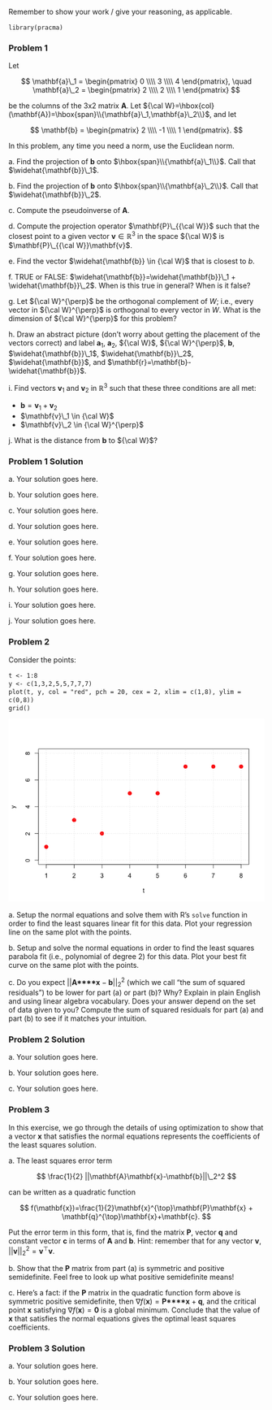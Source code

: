 Remember to show your work / give your reasoning, as applicable.

    library(pracma)

### Problem 1

Let

$$
\mathbf{a}\_1 = \begin{pmatrix} 0 \\\\ 3 \\\\ 4 \end{pmatrix}, \quad \mathbf{a}\_2 = \begin{pmatrix} 2 \\\\ 2 \\\\ 1 \end{pmatrix}
$$

be the columns of the 3x2 matrix **A**. Let
${\cal W}=\hbox{col}(\mathbf{A})=\hbox{span}\\{\mathbf{a}\_1,\mathbf{a}\_2\\}$,
and let

$$
\mathbf{b} = \begin{pmatrix} 2 \\\\ -1 \\\\ 1 \end{pmatrix}.
$$

In this problem, any time you need a norm, use the Euclidean norm.

a\. Find the projection of **b** onto $\hbox{span}\\{\mathbf{a}\_1\\}$.
Call that $\widehat{\mathbf{b}}\_1$.

b\. Find the projection of **b** onto $\hbox{span}\\{\mathbf{a}\_2\\}$.
Call that $\widehat{\mathbf{b}}\_2$.

c\. Compute the pseudoinverse of **A**.

d\. Compute the projection operator $\mathbf{P}\_{{\cal W}}$ such that
the closest point to a given vector **v** ∈ ℝ<sup>3</sup> in the space
${\cal W}$ is $\mathbf{P}\_{{\cal W}}\mathbf{v}$.

e\. Find the vector $\widehat{\mathbf{b}} \in {\cal W}$ that is closest
to *b*.

f\. TRUE or FALSE:
$\widehat{\mathbf{b}}=\widehat{\mathbf{b}}\_1 + \widehat{\mathbf{b}}\_2$.
When is this true in general? When is it false?

g\. Let ${\cal W}^{\perp}$ be the orthogonal complement of *W*; i.e.,
every vector in ${\cal W}^{\perp}$ is orthogonal to every vector in *W*.
What is the dimension of ${\cal W}^{\perp}$ for this problem?

h\. Draw an abstract picture (don’t worry about getting the placement of
the vectors correct) and label **a**<sub>1</sub>, **a**<sub>2</sub>,
${\cal W}$, ${\cal W}^{\perp}$, **b**, $\widehat{\mathbf{b}}\_1$,
$\widehat{\mathbf{b}}\_2$, $\widehat{\mathbf{b}}$, and
$\mathbf{r}=\mathbf{b}-\widehat{\mathbf{b}}$.

i\. Find vectors **v**<sub>1</sub> and **v**<sub>2</sub> in
ℝ<sup>3</sup> such that these three conditions are all met:

-   **b** = **v**<sub>1</sub> + **v**<sub>2</sub>
-   $\mathbf{v}\_1 \in {\cal W}$
-   $\mathbf{v}\_2 \in {\cal W}^{\perp}$

j\. What is the distance from **b** to ${\cal W}$?

### Problem 1 Solution

a\. Your solution goes here.

b\. Your solution goes here.

c\. Your solution goes here.

d\. Your solution goes here.

e\. Your solution goes here.

f\. Your solution goes here.

g\. Your solution goes here.

h\. Your solution goes here.

i\. Your solution goes here.

j\. Your solution goes here.

### Problem 2

Consider the points:

    t <- 1:8
    y <- c(1,3,2,5,5,7,7,7)
    plot(t, y, col = "red", pch = 20, cex = 2, xlim = c(1,8), ylim = c(0,8))
    grid()

![](Activity-Least-Squares-I_files/figure-markdown_strict/unnamed-chunk-2-1.png)

a\. Setup the normal equations and solve them with R’s `solve` function
in order to find the least squares linear fit for this data. Plot your
regression line on the same plot with the points.

b\. Setup and solve the normal equations in order to find the least
squares parabola fit (i.e., polynomial of degree 2) for this data. Plot
your best fit curve on the same plot with the points.

c\. Do you expect ||**A****x** − **b**||<sub>2</sub><sup>2</sup> (which
we call “the sum of squared residuals”) to be lower for part (a) or part
(b)? Why? Explain in plain English and using linear algebra vocabulary.
Does your answer depend on the set of data given to you? Compute the sum
of squared residuals for part (a) and part (b) to see if it matches your
intuition.

### Problem 2 Solution

a\. Your solution goes here.

b\. Your solution goes here.

c\. Your solution goes here.

### Problem 3

In this exercise, we go through the details of using optimization to
show that a vector **x** that satisfies the normal equations represents
the coefficients of the least squares solution.

a\. The least squares error term

$$
\frac{1}{2} ||\mathbf{A}\mathbf{x}-\mathbf{b}||\_2^2
$$

can be written as a quadratic function

$$
f(\mathbf{x})=\frac{1}{2}\mathbf{x}^{\top}\mathbf{P}\mathbf{x} + \mathbf{q}^{\top}\mathbf{x}+\mathbf{c}.
$$

Put the error term in this form, that is, find the matrix **P**, vector
**q** and constant vector **c** in terms of **A** and **b**. Hint:
remember that for any vector **v**,
||**v**||<sub>2</sub><sup>2</sup> = **v**<sup>⊤</sup>**v**.

b\. Show that the **P** matrix from part (a) is symmetric and positive
semidefinite. Feel free to look up what positive semidefinite means!

c\. Here’s a fact: if the **P** matrix in the quadratic function form
above is symmetric positive semidefinite, then
∇*f*(**x**) = **P****x** + **q**, and the critical point **x**
satisfying ∇*f*(**x**) = **0** is a global minimum. Conclude that the
value of **x** that satisfies the normal equations gives the optimal
least squares coefficients.

### Problem 3 Solution

a\. Your solution goes here.

b\. Your solution goes here.

c\. Your solution goes here.
